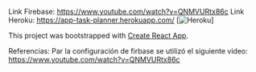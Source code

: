 Link Firebase: https://www.youtube.com/watch?v=QNMVURtx86c
Link Heroku: https://app-task-planner.herokuapp.com/
[![Heroku](https://app-task-planner.herokuapp.com/)]

This project was bootstrapped with [Create React App](https://github.com/facebook/create-react-app).

Referencias:
Par la configuración de firbase se utilizó el siguiente video:
https://www.youtube.com/watch?v=QNMVURtx86c